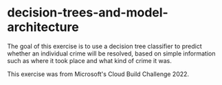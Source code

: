 # decision-trees-and-model-architecture
The goal of this exercise is to use a decision tree classifier to predict whether an individual crime will be resolved, based on simple information such as where it took place and what kind of crime it was.

This exercise was from Microsoft's Cloud Build Challenge 2022.
